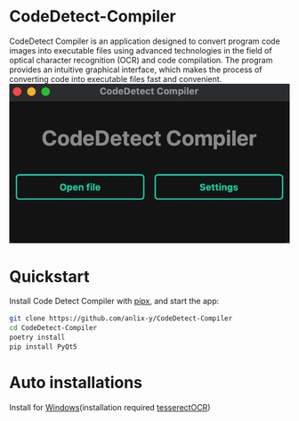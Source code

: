 # CodeDetect-Compiler
CodeDetect Compiler is an application designed to convert program code images into executable files using advanced technologies in the field of optical character recognition (OCR) and code compilation. The program provides an intuitive graphical interface, which makes the process of converting code into executable files fast and convenient.
![Preview](temp/git/Preview.png)
# Quickstart
Install Code Detect Compiler with [pipx](https://github.com/pypa/pipx), and start the app:
```bash
git clone https://github.com/anlix-y/CodeDetect-Compiler
cd CodeDetect-Compiler
poetry install
pip install PyQt5
```
# Auto installations
Install for [Windows](https://drive.google.com/file/d/1rdnDyA7ZBGuAN2uG9i3AOnSwrPllhCKA/view?usp=sharing)(installation required [tesserectOCR](https://tesseract-ocr.github.io/tessdoc/Downloads.html))
